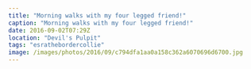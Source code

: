 ```yaml
---
title: "Morning walks with my four legged friend!"
caption: "Morning walks with my four legged friend!"
date: 2016-09-02T07:29Z
location: "Devil's Pulpit"
tags: "esrathebordercollie"
image: /images/photos/2016/09/c794dfa1aa0a158c362a6070696d6700.jpg
---
```

